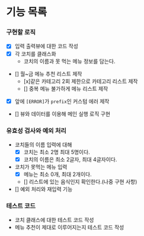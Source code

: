 # 기능 목록

### 구현할 로직

- [x] 입력 출력뷰에 대한 코드 작성
- [x] 각 코치를 클래스화
  - 코치의 이름과 못 먹는 메뉴 정보를 담는다.
- [] 월~금 메뉴 추천 리스트 제작
  - [x]같은 카테고리 2회 제한으로 카테고리 리스트 제작
  - [] 중복 메뉴 불가하게 메뉴 리스트 제작
- [x] 앞에 `[ERROR]`가 `prefix`인 커스텀 에러 제작
- [] 뷰와 데이터를 이용해 메인 실행 로직 구현

### 유효성 검사와 예외 처리

- 코치들의 이름 입력에 대해
  - [x] 코치는 최소 2명 최대 5명이다.
  - [x] 코치의 이름은 최소 2글자, 최대 4글자이다.
- 코치가 못먹는 메뉴 입력
  - [x] 메뉴는 최소 0개, 최대 2개이다.
  - [] 리스트에 있는 음식인지 확인한다.(나중 구현 사항)
- [] 예외 처리와 재입력 기능

### 테스트 코드

- 코치 클래스에 대한 테스트 코드 작성
- 메뉴 추천이 제대로 이루어지는지 테스트 코드 작성
